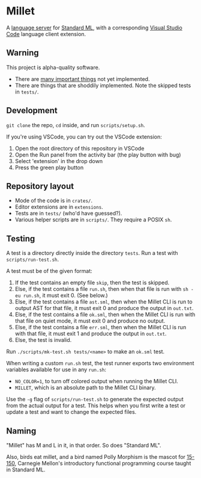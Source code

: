 # Millet

A [language server][lang-server] for [Standard ML][sml-def], with a
corresponding [Visual Studio Code][vscode] language client extension.

## Warning

This project is alpha-quality software.

- There are [many important things](todo.md) not yet implemented.
- There are things that are shoddily implemented. Note the skipped tests in
  `tests/`.

## Development

`git clone` the repo, `cd` inside, and run `scripts/setup.sh`.

If you're using VSCode, you can try out the VSCode extension:

1. Open the root directory of this repository in VSCode
2. Open the Run panel from the activity bar (the play button with bug)
3. Select 'extension' in the drop down
4. Press the green play button

## Repository layout

- Mode of the code is in `crates/`.
- Editor extensions are in `extensions`.
- Tests are in `tests/` (who'd have guessed?).
- Various helper scripts are in `scripts/`. They require a POSIX `sh`.

## Testing

A test is a directory directly inside the directory `tests`. Run a test with
`scripts/run-test.sh`.

A test must be of the given format:

1. If the test contains an empty file `skip`, then the test is skipped.
2. Else, if the test contains a file `run.sh`, then when that file is run with
   `sh -eu run.sh`, it must exit 0. (See below.)
3. Else, if the test contains a file `ast.sml`, then when the Millet CLI is run
   to output AST for that file, it must exit 0 and produce the output in
   `out.txt`.
4. Else, if the test contains a file `ok.sml`, then when the Millet CLI is run
   with that file on quiet mode, it must exit 0 and produce no output.
5. Else, if the test contains a file `err.sml`, then when the Millet CLI is run
   with that file, it must exit 1 and produce the output in `out.txt`.
6. Else, the test is invalid.

Run `./scripts/mk-test.sh tests/<name>` to make an `ok.sml` test.

When writing a custom `run.sh` test, the test runner exports two environment
variables available for use in any `run.sh`:

- `NO_COLOR=1`, to turn off colored output when running the Millet CLI.
- `MILLET`, which is an absolute path to the Millet CLI binary.

Use the `-g` flag of `scripts/run-test.sh` to generate the expected output from
the actual output for a test. This helps when you first write a test or update a
test and want to change the expected files.

## Naming

"Millet" has M and L in it, in that order. So does "Standard ML".

Also, birds eat millet, and a bird named Polly Morphism is the mascot for
[15-150][cmu150], Carnegie Mellon's introductory functional programming course
taught in Standard ML.

[cmu150]: http://www.cs.cmu.edu/~15150/
[lang-server]: https://microsoft.github.io/language-server-protocol/
[node]: https://nodejs.org/en/
[rustup]: https://rustup.rs
[sml-def]: https://smlfamily.github.io/sml97-defn.pdf
[vscode]: https://code.visualstudio.com
